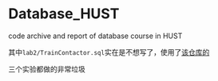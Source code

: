 # Database_HUST
code archive and report of database course in HUST

其中`lab2/TrainContactor.sql`实在是不想写了，使用了[该仓库的](https://github.com/AlexFanw/HUSTER-CS/blob/master/%E6%95%B0%E6%8D%AE%E5%BA%93%E7%B3%BB%E7%BB%9F%E5%8E%9F%E7%90%86/%E5%AE%9E%E9%AA%8C2/covid19%20SQL%E6%BA%90%E7%A0%81/TrainContactor.sql)

三个实验都做的非常垃圾

